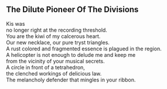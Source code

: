 The Dilute Pioneer Of The Divisions
-----------------------------------
Kis was  
no longer right at the recording threshold.  
You are the kiwi of my calcerous heart.  
Our new necklace, our pure tryst triangles.  
A rust colored and fragmented essence is plagued in the region.  
A helicopter is not enough to delude me and keep me  
from the vicinity of your musical secrets.  
A circle in front of a tetrahedron,  
the clenched workings of delicious law.  
The melancholy defender that mingles in your ribbon.  
